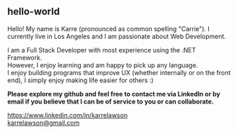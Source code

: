 ## hello-world

Hello! My name is Karre (pronounced as common spelling "Carrie"). 
I currently live in Los Angeles and I am passionate about Web Development. 

I am a Full Stack Developer with most experience using the .NET Framework.  
However, I enjoy learning and am happy to pick up any language.  
I enjoy building programs that improve UX (whether internally or on the front end),
I simply enjoy making life easier for others :)

**Please explore my github and feel free to contact me via LinkedIn or by email if you 
believe that I can be of service to you or can collaborate.**

https://www.linkedin.com/in/karrelawson  
karrelawson@gmail.com
